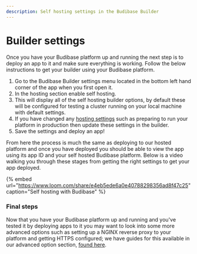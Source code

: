 ```yaml
---
description: Self hosting settings in the Budibase Builder
---
```


# Builder settings

Once you have your Budibase platform up and running the next step is to deploy an app to it and make sure everything is working. Follow the below instructions to get your builder using your Budibase platform.

1. Go to the Budibase Builder settings menu located in the bottom left hand corner of the app when you first open it.
2. In the hosting section enable self hosting.
3. This will display all of the self hosting builder options, by default these will be configured for testing a cluster running on your local machine with default settings.
4. If you have changed any [hosting settings](hosting-settings.md) such as preparing to run your platform in production then update these settings in the builder.
5. Save the settings and deploy an app!

From here the process is much the same as deploying to our hosted platform and once you have deployed you should be able to view the app using its app ID and your self hosted Budibase platform. Below is a video walking you through these stages from getting the right settings to get your app deployed.

{% embed url="https://www.loom.com/share/e4eb5ede6a0e40788298356ad8f47c25" caption="Self hosting with Budibase" %}

### Final steps

Now that you have your Budibase platform up and running and you've tested it by deploying apps to it you may want to look into some more advanced options such as setting up a NGINX reverse proxy to your platform and getting HTTPS configured; we have guides for this available in our advanced option section, [found here](advanced-options/).

